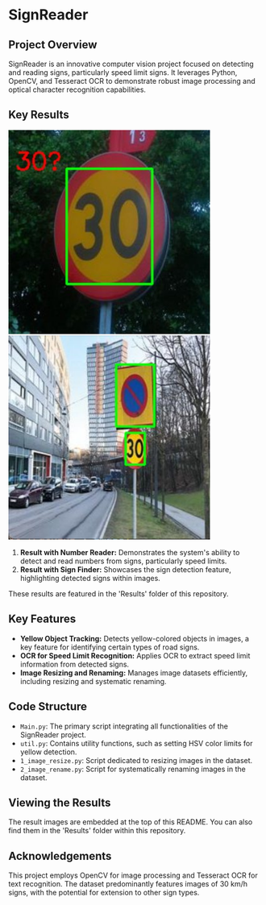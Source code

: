 # SignReader

## Project Overview
SignReader is an innovative computer vision project focused on detecting and reading signs, particularly speed limit signs. It leverages Python, OpenCV, and Tesseract OCR to demonstrate robust image processing and optical character recognition capabilities.

## Key Results
<p float="left">
  <img src="Results/Result_with_number_reader.jpg" width="400" />
  <img src="Results/Result_with_sign_finder.jpg" width="400" /> 
</p>


1. **Result with Number Reader:** Demonstrates the system's ability to detect and read numbers from signs, particularly speed limits.
2. **Result with Sign Finder:** Showcases the sign detection feature, highlighting detected signs within images.

These results are featured in the 'Results' folder of this repository.

## Key Features
- **Yellow Object Tracking:** Detects yellow-colored objects in images, a key feature for identifying certain types of road signs.
- **OCR for Speed Limit Recognition:** Applies OCR to extract speed limit information from detected signs.
- **Image Resizing and Renaming:** Manages image datasets efficiently, including resizing and systematic renaming.

## Code Structure
- `Main.py`: The primary script integrating all functionalities of the SignReader project.
- `util.py`: Contains utility functions, such as setting HSV color limits for yellow detection.
- `1_image_resize.py`: Script dedicated to resizing images in the dataset.
- `2_image_rename.py`: Script for systematically renaming images in the dataset.

## Viewing the Results
The result images are embedded at the top of this README. You can also find them in the 'Results' folder within this repository.

## Acknowledgements
This project employs OpenCV for image processing and Tesseract OCR for text recognition. The dataset predominantly features images of 30 km/h signs, with the potential for extension to other sign types.
